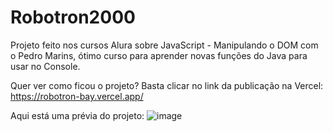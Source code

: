 # Robotron2000

Projeto feito nos cursos Alura sobre JavaScript - Manipulando o DOM com o Pedro Marins, ótimo curso para aprender novas funções do Java para usar no Console.

Quer ver como ficou o projeto? Basta clicar no link da publicação na Vercel: https://robotron-bay.vercel.app/

Aqui está uma prévia do projeto: 
![image](https://user-images.githubusercontent.com/123435999/217988439-0959f3af-3895-468f-8117-d5021ddaad01.png)
